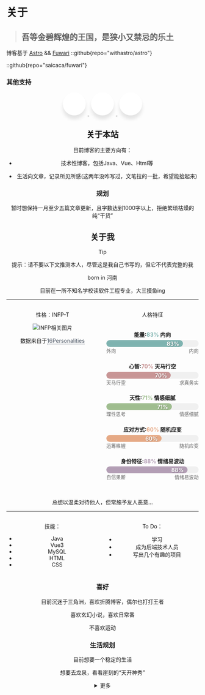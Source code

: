 # 关于

> ## 吾等金碧辉煌的王国，是狭小又禁忌的乐土
>

博客基于 [Astro](https://astro.build/) && [Fuwari](https://github.com/saicaca/fuwari)
::github{repo="withastro/astro"}

::github{repo="saicaca/fuwari"}


### 其他支持
<!-- 社交 -->
<link rel="stylesheet" href="https://cdnjs.cloudflare.com/ajax/libs/font-awesome/6.7.2/css/all.min.css">

<div class="unique-wrapper" style="text-align: center; margin-bottom: 20px;">
    <!-- 第一个链接：开往 -->
  <a href="https://www.travellings.cn/" target="_blank">
    <div class="unique-button">
      <div class="unique-icon"><i class="fa fa-train"></i></div>
      <span>开往</span>
    </div>
  </a> <!-- 闭合第一个a标签 -->

  <!-- 第二个链接：Artalk -->
  <a href="https://artalk.js.org/" target="_blank">
    <div class="unique-button">
      <div class="unique-icon"><i class="fa fa-commenting"></i></div>
      <span>Artalk</span>
    </div>
  </a> 

  <a href="https://umami.is/" target="_blank">
    <div class="unique-button">
      <div class="unique-icon"><i class="fa-solid fa-dashboard"></i></div>
        <span>Umami</span>
    </div>
  </a> 
        <!-- <div class="unique-button">
            <div class="unique-icon"><i class="fab fa-instagram"></i></div>
            <span>Instagram</span>
        </div>
        <div class="unique-button">
            <div class="unique-icon"><i class="fab fa-github"></i></div>
            <span>Github</span>
        </div>
        <div class="unique-button">
            <div class="unique-icon"><i class="fab fa-youtube"></i></div>
            <span>YouTube</span>
        </div>
    </div> -->

<style>
    @import url('https://fonts.googleapis.com/css?family=Poppins:400,500,600,700&display=swap');
.unique-wrapper .unique-button {
    display: inline-block;
    height: 60px;
    width: 60px;
    margin: 0 5px;
    overflow: hidden;
    background: rgb(255, 255, 255);
    border-radius: 50px;
    cursor: pointer;
    box-shadow: 0px 10px 10px rgba(0, 0, 0, 0.1);
    transition: all 0.3s ease-out;
}

.unique-wrapper .unique-button .unique-icon {
    display: inline-block;
    height: 60px;
    width: 60px;
    text-align: center;
    border-radius: 50px;
    box-sizing: border-box;
    line-height: 60px;
}

.unique-wrapper .unique-button:hover {
    width: 200px;
}

.unique-wrapper .unique-button .unique-icon i {
    font-size: 25px;
    line-height: 60px;
}

.unique-wrapper .unique-button span {
    font-size: 20px;
    font-weight: 600;
    line-height: 60px;
    margin-left: 10px;
}

.unique-wrapper .unique-button:nth-child(1):hover .unique-icon {
    background: #4F5A77;
}

.unique-wrapper .unique-button:nth-child(2):hover .unique-icon {
    background: #4298fa;
}

.unique-wrapper .unique-button:nth-child(3):hover .unique-icon {
    background: #f82173;
}

.unique-wrapper .unique-button:nth-child(4):hover .unique-icon {
    background: rgb(240,191,76);
}

.unique-wrapper .unique-button:nth-child(5):hover .unique-icon {
    background: #f32929;
}

.unique-wrapper .unique-button:nth-child(1) span {
    color: #1150ff;
}

.unique-wrapper .unique-button:nth-child(2) span {
    color: #4298fa;
}

.unique-wrapper .unique-button:nth-child(3) span {
    color: #f82173;
}

.unique-wrapper .unique-button:nth-child(4) span {
    color: #565a66;
}

.unique-wrapper .unique-button:nth-child(5) span {
    color: #f32929;
}
</style>

## 关于本站

目前博客的主要方向有：

- 技术性博客，包括Java、Vue、Html等

- 生活向文章，记录所见所感(这两年没咋写过，文笔拉的一批，希望能拾起来)

### 规划

暂时想保持一月至少五篇文章更新，且字数达到1000字以上，拒绝繁琐枯燥的纯“干货”

## 关于我

> [!TIP]
> 提示：请不要以下文推测本人，尽管这是我自己书写的，但它不代表完整的我

born in 河南

目前在一所不知名学校读软件工程专业，大三摸鱼ing

---
<!-- 分栏 -->
<div style="display: flex; justify-content: space-between;">
<div style="width: 48%;">
    <p class="text-lg font-bold">性格：INFP-T</p>
    <img src="https://gcore.jsdelivr.net/gh/Keduoli03/My_img@img/infp.jpg" alt="INFP相关图片" class="mt-2 w-full max-w-xs rounded-md shadow-md">
    <p>数据来自于<a href="https://www.16personalities.com/ch/" target="_blank" rel="noopener noreferrer" style="color: #4b5563; text-decoration: none; border-bottom: 1px dotted currentColor;">16Personalities</a></p>
  </div>
<div style="width: 48%;">
<p class="text-lg font-bold">人格特征</p>
    <div class="personality">
        <div class="personality-container">
            <!-- 能量 - 内向83% -->
            <div class="trait-container" data-trait="energy">
                <h3>能量:<span class="title-percentage">83%</span> 内向</h3>
                <div class="progress-bar">
                    <div class="progress-fill" style="width: 83%">
                        <span class="percentage">83%</span>
                    </div>
                </div>
                <div class="trait-labels">
                    <span>外向</span>
                    <span>内向</span>
                </div>
            </div>
            <!-- 心智 -->
            <div class="trait-container" data-trait="mind">
                <h3>心智:<span class="title-percentage">70%</span> 天马行空</h3>
                <div class="progress-bar">
                    <div class="progress-fill" style="width: 70%">
                        <span class="percentage">70%</span>
                    </div>
                </div>
                <div class="trait-labels">
                    <span>天马行空</span>
                    <span>求真务实</span>
                </div>
            </div>
            <!-- 天性 -->
            <div class="trait-container" data-trait="nature">
                <h3>天性:<span class="title-percentage">71%</span> 情感细腻</h3>
                <div class="progress-bar">
                    <div class="progress-fill" style="width: 71%">
                        <span class="percentage">71%</span>
                    </div>
                </div>
                <div class="trait-labels">
                    <span>理性思考</span>
                    <span>情感细腻</span>
                </div>
            </div>
            <!-- 应对方式 -->
            <div class="trait-container" data-trait="tactics">
                <h3>应对方式:<span class="title-percentage">60%</span> 随机应变</h3>
                <div class="progress-bar">
                    <div class="progress-fill" style="width: 60%">
                        <span class="percentage">60%</span>
                    </div>
                </div>
                <div class="trait-labels">
                    <span>运筹帷幄</span>
                    <span>随机应变</span>
                </div>
            </div>
            <!-- 身份特征 -->
            <div class="trait-container" data-trait="identity">
                <h3>身份特征:<span class="title-percentage">88%</span> 情绪易波动</h3>
                <div class="progress-bar">
                    <div class="progress-fill" style="width: 88%">
                        <span class="percentage">88%</span>
                    </div>
                </div>
                <div class="trait-labels">
                    <span>自信果断</span>
                    <span>情绪易波动</span>
                </div>
            </div>
        </div>
    </div>
    <style>
        /* 基础样式 */
        .personality-container {
            max-width: 600px;
            margin: 2rem auto;
        }
        .trait-container {
            margin: 1.3rem 0;
        }
        .trait-container h3 {
            margin: 0 0 0.3rem 0;
            font-size: 1em;
        }
        .trait-labels {
            display: flex;
            justify-content: space-between;
            margin-bottom: 0.5rem;
            color: #666;
            font-size: 0.9em;
        }
        .progress-bar {
            height: 18px;
            background: #f0f0f0;
            border-radius: 15px;
            overflow: hidden;
            position: relative;
        }
        .progress-fill {
            height: 100%;
            border-radius: 15px;
            position: relative;
        }
        /*不同维度的颜色*/
        [data-trait="energy"] .progress-fill {
            background: #7EB3B0;
        }
        [data-trait="mind"] .progress-fill {
            background: #C89595;
        }
        [data-trait="nature"] .progress-fill {
            background: #9FBD8F;
        }
        [data-trait="tactics"] .progress-fill {
            background: #E6A985;
        }
        [data-trait="identity"] .progress-fill {
            background: #B39EB5;
        }
        .percentage {
            position: absolute;
            right: 10px;
            top: 50%;
            transform: translateY(-50%);
            color: white;
            font-weight: bold;
            text-shadow: 1px 1px 2px rgba(0, 0, 0, 0.3);
        }
        /* 设置标题中百分比的颜色 */
        [data-trait="energy"] .title-percentage {
            color: #7EB3B0;
        }
        [data-trait="mind"] .title-percentage {
            color: #C89595;
        }
        [data-trait="nature"] .title-percentage {
            color: #9FBD8F;
        }
        [data-trait="tactics"] .title-percentage {
            color: #E6A985;
        }
        [data-trait="identity"] .title-percentage {
            color: #B39EB5;
        }
    </style>
    </div>
</div>

总想以温柔对待他人，但常施予友人恶意...

---
<!-- 分栏 -->
<div style="display: flex; justify-content: space-between;">
<div style="width: 48%;">
    <p class="text-lg font-bold">技能：</p>
            <ul class="mt-2 text-gray-700 list-disc list-inside">
                <li><i class="fa-brands fa-java text-yellow-500"></i> Java</li>
                <li><i class="fa-brands fa-vuejs text-green-500"></i> Vue3</li>
                <li><i class="fa-solid fa-database text-blue-500"></i> MySQL</li>
                <li><i class="fa-brands fa-html5 text-orange-500"></i> HTML</li>
                <li><i class="fa-brands fa-css3-alt text-blue-400"></i> CSS</li>
            </ul>
  </div>
<div style="width: 48%;">
    <p class="text-lg font-bold mt-4">To Do：</p>
    <ul class="mt-2 text-gray-700 list-none"> <!-- 去掉默认列表标记 -->
      <li class="flex items-center gap-2">
        <span class="text-green-500"><i class="fa-solid fa-check-circle"></i></span> <!-- 已完成 -->
        学习
      </li>
      <li class="flex items-center gap-2">
        <span class="text-green-500"><i class="fa-regular fa-circle"></i></span> <!-- 已完成 -->
        成为后端技术人员
      </li>
      <li class="flex items-center gap-2">
        <span class="text-gray-400"><i class="fa-regular fa-circle"></i></span> <!-- 未完成 -->
        写出几个有趣的项目
      </li>
    </ul>
</div>
</div>

### 喜好

目前沉迷于三角洲，喜欢折腾博客，偶尔也打打王者

喜欢玄幻小说，喜欢日常番

不喜欢运动

### 生活规划

目前想要一个稳定的生活

想要去龙泉，看看崖刻的“天开神秀”

<!-- 折叠文本 -->
<details>
<summary>更多</summary>
还没有想好呢~
</details>

